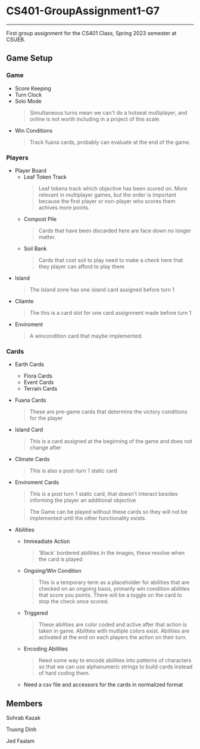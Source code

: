 # CS401-GroupAssignment1-G7

---

First group assignment for the CS401 Class, Spring 2023 semester at CSUEB.

## Game Setup

### Game

- Score Keeping
- Turn Clock
- Solo Mode
  > Simultaneous turns mean we can't do a hotseat multiplayer, and online is not worth including in a project of this scale.
- Win Conditions
  > Track fuana cards, probably can evaluate at the end of the game.

### Players

- Player Board
  - Leaf Token Track
    > Leaf tokens track which objective has been scored on. More relevant in multiplayer games, but the order is important because the first player or non-player who scores them achives more points.
  - Compost Pile
    > Cards that have been discarded here are face down no longer matter.
  - Soil Bank
    > Cards that cost soil to play need to make a check here that they player can afford to play them
- Island
  > The Island zone has one island card assigned before turn 1
- Cliamte
  > The this is a card slot for one card assignment made before turn 1
- Enviroment
  > A wincondition card that maybe implemented.

### Cards

- Earth Cards
  - Flora Cards
  - Event Cards
  - Terrain Cards
- Fuana Cards
  > These are pre-game cards that determine the victory conditions for the player
- Island Card
  > This is a card assigned at the beginning of the game and does not change after
- Climate Cards
  > This is also a post-turn 1 static card
- Enviroment Cards

  > This is a post turn 1 static card, that doesn't interact besides informing the player an additional objective

  > The Game can be played without these cards so they will not be implemented until the other functionality exists.

- Abilities
  - Immeadiate Action
    > 'Black' bordered abilities in the images, these resolve when the card is played
  - Ongoing/Win Condition
    > This is a temporary term as a placeholder for abilities that are checked on an ongoing basis, primarily win condition abiliites that score you points. There will be a toggle on the card to stop the check once scored.
  - Triggered
    > These abilities are color coded and active after that action is taken in game. Abilities with mutliple colors exist. Abilities are activated at the end on each players the action on their turn.
  - Encoding Abilities
    > Need some way to encode abilities into patterns of characters so that we can use alphanumeric strings to build cards instead of hard coding them.
  - Need a csv file and accessors for the cards in normalized format

## Members

Sohrab Kazak

Truong Dinh

Jed Faalam
